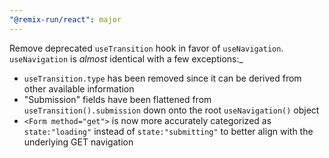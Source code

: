 ```yaml
---
"@remix-run/react": major
---
```


Remove deprecated `useTransition` hook in favor of `useNavigation`. `useNavigation` is _almost_ identical with a few exceptions:\_

- `useTransition.type` has been removed since it can be derived from other available information
- "Submission" fields have been flattened from `useTransition().submission` down onto the root `useNavigation()` object
- `<Form method="get">` is now more accurately categorized as `state:"loading"` instead of `state:"submitting"` to better align with the underlying GET navigation
